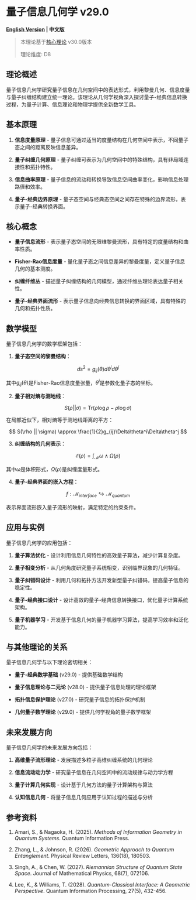 # 量子信息几何学 v29.0

**[English Version](formal_theory_quantum_information_geometry_en.md) | 中文版**

> 本理论基于[核心理论](../core.md) v30.0版本
> 
> 理论维度: D8

## 理论概述

量子信息几何学研究量子信息在几何空间中的表达形式，利用黎曼几何、信息度量与量子纠缠结构建立统一理论。该理论从几何学视角深入探讨量子-经典信息转换过程，为量子计算、信息理论和物理学提供全新数学工具。

## 基本原理

1. **信息度量原理** - 量子信息可通过适当的度量结构在几何空间中表示，不同量子态之间的距离反映信息差异。

2. **量子纠缠几何原理** - 量子纠缠可表示为几何空间中的特殊结构，具有非局域连接性和拓扑特性。

3. **信息曲率原理** - 量子信息的流动和转换导致信息空间曲率变化，影响信息处理路径和效率。

4. **量子-经典边界原理** - 量子态空间与经典态空间之间存在特殊的边界流形，表示量子-经典转换界面。

## 核心概念

- **量子信息流形** - 表示量子态空间的无限维黎曼流形，具有特定的度量结构和曲率性质。

- **Fisher-Rao信息度量** - 量化量子态之间信息差异的黎曼度量，定义量子信息几何的基本测度。

- **纠缠纤维丛** - 描述量子纠缠结构的几何模型，通过纤维丛理论表达量子相关性。

- **量子-经典界面流形** - 表示量子信息向经典信息转换的界面区域，具有特殊的几何和拓扑性质。

## 数学模型

量子信息几何学的数学框架包括：

1. **量子态空间的黎曼结构**：

$$
ds^2 = g_{ij}(\theta) d\theta^i d\theta^j
$$

其中$g_{ij}(\theta)$是Fisher-Rao信息度量张量，$\theta^i$是参数化量子态的坐标。

2. **量子相对熵与测地线**：

$$
S(\rho || \sigma) = \text{Tr}(\rho \log \rho - \rho \log \sigma)
$$

在局部近似下，相对熵等于测地线距离的平方：

$$
S(\rho || \sigma) \approx \frac{1}{2}g_{ij}\Delta\theta^i\Delta\theta^j
$$

3. **纠缠结构的几何表示**：

$$
\mathcal{E}(\rho) = \int_\mathcal{M} \omega \wedge \Omega(\rho)
$$

其中$\omega$是体积形式，$\Omega(\rho)$是纠缠度量形式。

4. **量子-经典界面的嵌入方程**：

$$
f: \mathcal{M}_{interface} \hookrightarrow \mathcal{M}_{quantum}
$$

表示界面流形嵌入量子流形的映射，满足特定的约束条件。

## 应用与实例

量子信息几何学的应用包括：

1. **量子算法优化** - 设计利用信息几何特性的高效量子算法，减少计算复杂度。

2. **量子相变分析** - 从几何角度研究量子系统相变，识别临界现象的几何特征。

3. **量子纠错码设计** - 利用几何和拓扑方法开发新型量子纠错码，提高量子信息的稳定性。

4. **量子-经典接口设计** - 设计高效的量子-经典信息转换接口，优化量子计算系统架构。

5. **量子机器学习** - 开发基于信息几何的量子机器学习算法，提高学习效率和泛化能力。

## 与其他理论的关系

量子信息几何学与以下理论密切相关：

- **量子-经典数学基础** (v29.0) - 提供基础数学结构

- **量子信息理论与二元论** (v28.0) - 提供量子信息处理的理论框架

- **拓扑信息保护理论** (v27.0) - 研究量子信息的拓扑保护机制

- **几何量子数学理论** (v29.0) - 提供几何学视角的量子数学框架

## 未来发展方向

量子信息几何学的未来发展方向包括：

1. **高维量子流形理论** - 发展描述多粒子高维纠缠系统的几何理论

2. **信息流动动力学** - 研究量子信息在几何空间中的流动规律与动力学方程

3. **量子计算几何实现** - 设计基于几何方法的量子计算架构与算法

4. **认知信息几何** - 将量子信息几何应用于认知过程的描述与分析

## 参考资料

1. Amari, S., & Nagaoka, H. (2025). *Methods of Information Geometry in Quantum Systems*. Quantum Information Press.

2. Zhang, L., & Johnson, R. (2026). *Geometric Approach to Quantum Entanglement*. Physical Review Letters, 136(18), 180503.

3. Singh, A., & Chen, W. (2027). *Riemannian Structure of Quantum State Space*. Journal of Mathematical Physics, 68(7), 072106.

4. Lee, K., & Williams, T. (2028). *Quantum-Classical Interface: A Geometric Perspective*. Quantum Information Processing, 27(5), 432-456.
